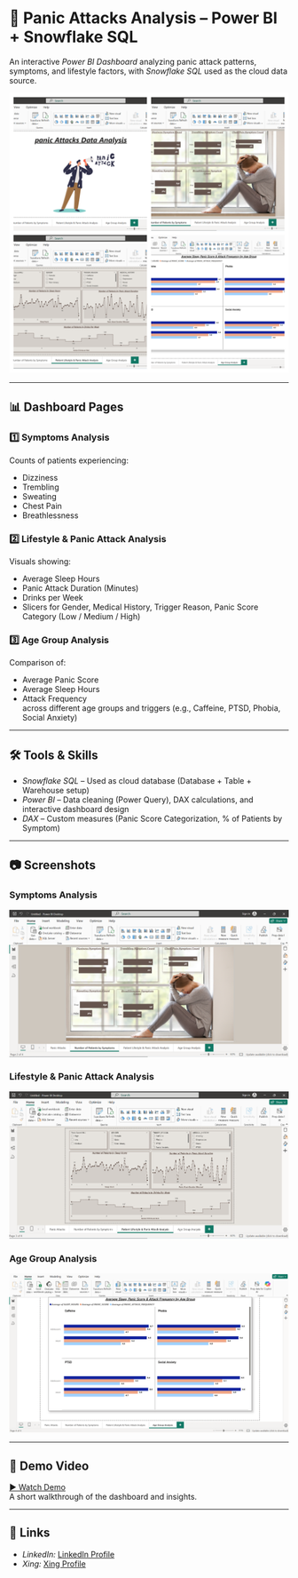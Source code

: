 # 🧠 Panic Attacks Analysis – Power BI + Snowflake SQL

An interactive *Power BI Dashboard* analyzing panic attack patterns, symptoms, and lifestyle factors, with *Snowflake SQL* used as the cloud data source.

![Dashboard Overview](overview.png)

---


## 📊 Dashboard Pages
### 1️⃣ Symptoms Analysis  
Counts of patients experiencing:
- Dizziness  
- Trembling  
- Sweating  
- Chest Pain  
- Breathlessness  

### 2️⃣ Lifestyle & Panic Attack Analysis  
Visuals showing:
- Average Sleep Hours  
- Panic Attack Duration (Minutes)  
- Drinks per Week  
- Slicers for Gender, Medical History, Trigger Reason, Panic Score Category (Low / Medium / High)

### 3️⃣ Age Group Analysis  
Comparison of:
- Average Panic Score  
- Average Sleep Hours  
- Attack Frequency  
across different age groups and triggers (e.g., Caffeine, PTSD, Phobia, Social Anxiety)

---

## 🛠 Tools & Skills
- *Snowflake SQL* – Used as cloud database (Database + Table + Warehouse setup)
- *Power BI* – Data cleaning (Power Query), DAX calculations, and interactive dashboard design
- *DAX* – Custom measures (Panic Score Categorization, % of Patients by Symptom)

---

## 📷 Screenshots
### Symptoms Analysis
![Symptoms Page](Page_symptoms.png)

### Lifestyle & Panic Attack Analysis
![Lifestyle Page](page_lifestyle.png)

### Age Group Analysis
![Age Group Page](page_agegroup.png)

---

## 🎥 Demo Video
[▶️ Watch Demo](https://drive.google.com/file/d/1opFxUw1BjnNn92bUDcZH8K72iUwGOVns/view?usp=sharing)  
A short walkthrough of the dashboard and insights.

---

## 🔗 Links
- *LinkedIn:* [LinkedIn Profile](https://www.linkedin.com/in/ahmed-ghonem-94960a381/)
- *Xing:* [Xing Profile](https://www.xing.com/profile/Ahmed_Ghonem096187/web_profiles)


